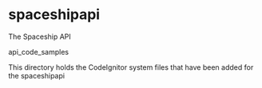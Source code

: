 spaceshipapi
============

The Spaceship API

api_code_samples 

This directory holds the CodeIgnitor system files that have been added for 
the spaceshipapi 

